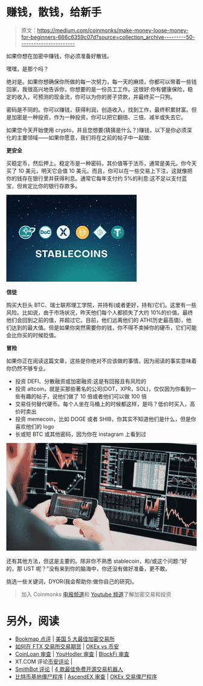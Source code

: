 # 赚钱，散钱，给新手

> 原文：<https://medium.com/coinmonks/make-money-loose-money-for-beginners-666c6359c07d?source=collection_archive---------50----------------------->

如果你想在加密中赚钱，你必须准备好散钱。

嘿嘿，是那个吗？

绝对是。如果你想确保你所做的每一次努力，每一天的麻烦，你都可以带着一些钱回家，我很高兴地告诉你，你想要的是一份员工工作。这很好:你有健康保险，稳定的收入，可预测的现金流，你可以为你的房子贷款，并最终买一只狗。

密码是不同的。你可以赚钱，获得利润，创造收入，找到工作，最终积累财富。但是加密是一种投资，作为一种投资，你可以把它翻倍、三倍、减半或失去它。

如果您今天开始使用 crypto，并且您想要(猜猜是什么？)赚钱，以下是你必须深化的主要领域——如果你愿意，我们将在之前的帖子中一起做:

**更安全**

买稳定币，然后押上。稳定币是一种密码，其价值等于法币，通常是美元。你今天买了 10 美元，明天它会值 10 美元。而且，你可以在一些交易上下注，这就像把你的钱存在银行里并获得利息。通常它每年支付约 5%的利息:这不足以支付蓝宝，但肯定比你的银行存款多。

![](img/72fa02502b3a8b0de272503196276cc7.png)

**信徒**

购买大巨头 BTC、瑞士联邦理工学院，并持有(或者更好，持有)它们。这里有一些风险。比如说，由于市场状况，昨天他们每个人都损失了大约 10%的价值。最终他们会回到之前的值，并超过它。目前，他们远离他们的 ATH(历史最高值)，他们达到的最大值。但是如果你突然需要你的钱，你不得不卖掉你的硬币，它们可能会比你买的时候贬值。

**冒险**

如果你正在阅读这篇文章，这些是你绝对不应该做的事情，因为阅读的事实意味着你仍然不够专业。

*   投资 DEFI、分散融资或加密融资:这是有回报且有风险的
*   投资 altcoin，就是买那些著名的公司(DOT，XPR，SOL)，仅仅因为你看到一些有趣的帖子，说他们做了 10 倍或者他们可以做 100 倍
*   交易任何替代硬币。每个人坐在马桶上的时候都这样，是吗？低价时买入，高价时卖出
*   投资 memecoin，比如 DOGE 或者 SHIB，你其实不知道他们是什么，但是你喜欢他们的 logo
*   长或短 BTC 或其他密码，因为你在 instagram 上看到过

![](img/dc3c35aafac030189cb7040713b489af.png)

还有其他方法，但这是主要的。除非你不熟悉 stablecoin，和/或这个问题:“好的，那 UST 呢？”没有来到你的脑海中，你还没有做好准备，更不敢。

挑选一些关键词，DYOR(我会帮助你:做你自己的研究)。

> 加入 Coinmonks [电报频道](https://t.me/coincodecap)和 [Youtube 频道](https://www.youtube.com/c/coinmonks/videos)了解加密交易和投资

# 另外，阅读

*   [Bookmap 点评](https://coincodecap.com/bookmap-review-2021-best-trading-software) | [美国 5 大最佳加密交易所](https://coincodecap.com/crypto-exchange-usa)
*   [如何在 FTX 交易所交易期货](https://coincodecap.com/ftx-futures-trading) | [OKEx vs 币安](https://coincodecap.com/okex-vs-binance)
*   [CoinLoan 审查](https://coincodecap.com/coinloan-review) | [YouHodler 审查](/coinmonks/youhodler-4-easy-ways-to-make-money-98969b9689f2) | [BlockFi 审查](https://coincodecap.com/blockfi-review)
*   XT.COM 评论[币安评论](https://coincodecap.com/profittradingapp-for-binance) |
*   [SmithBot 评论](https://coincodecap.com/smithbot-review) | [4 款最佳免费开源交易机器人](https://coincodecap.com/free-open-source-trading-bots)
*   [比特币基地僵尸程序](/coinmonks/coinbase-bots-ac6359e897f3) | [AscendEX 审查](/coinmonks/ascendex-review-53e829cf75fa) | [OKEx 交易僵尸程序](/coinmonks/okex-trading-bots-234920f61e60)